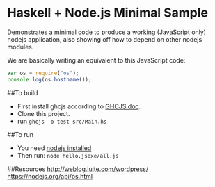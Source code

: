 # Haskell + Node.js Minimal Sample
Demonstrates a minimal code to produce a working (JavaScript only) nodejs application, also showing off how to depend on other nodejs modules.

We are basically writing an equivalent to this JavaScript code:

```javascript
var os = require("os");
console.log(os.hostname());
```

##To build
* First install ghcjs according to [GHCJS doc](https://github.com/ghcjs/ghcjs).
* Clone this project.
* run `ghcjs -o test src/Main.hs`

##To run
* You need [nodejs installed](https://nodejs.org/download/)
* Then run: `node hello.jsexe/all.js`

##Resources
http://weblog.luite.com/wordpress/
https://nodejs.org/api/os.html

